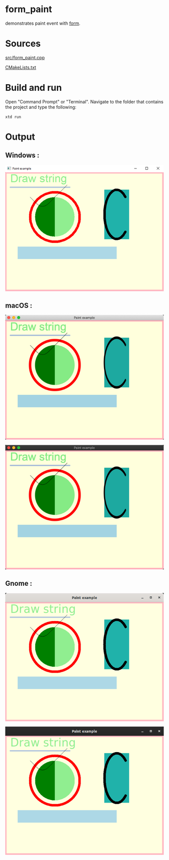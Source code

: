 # form_paint

demonstrates paint event with [form](../../../src/xtd_forms/include/xtd/forms/form.hpp).

# Sources

[src/form_paint.cpp](src/form_paint.cpp)

[CMakeLists.txt](CMakeLists.txt)

# Build and run

Open "Command Prompt" or "Terminal". Navigate to the folder that contains the project and type the following:

```shell
xtd run
```

# Output

## Windows :

![Screenshot](../../../docs/pictures/examples/form_paint_w.png)

## macOS :

![Screenshot](../../../docs/pictures/examples/form_paint_m.png)

![Screenshot](../../../docs/pictures/examples/form_paint_md.png)

## Gnome :

![Screenshot](../../../docs/pictures/examples/form_paint_g.png)

![Screenshot](../../../docs/pictures/examples/form_paint_gd.png)
